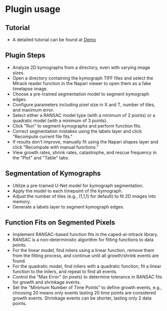 # Plugin usage

## Tutorial
- A detailed tutorial can be found at [Demo](https://www.youtube.com/watch?v=MLLkC4Ls220&t=316s)


## Plugin Steps

- Analyze 2D kymographs from a directory, even with varying image sizes.
- Open a directory containing the kymograph TIFF files and select the Mtrack reader function in the Napari viewer to open them as a fake timelapse image.
- Choose a pre-trained segmentation model to segment kymograph edges.
- Configure parameters including pixel size in X and T, number of tiles, and maximum error.
- Select either a RANSAC model type (with a minimum of 2 points) or a quadratic model (with a minimum of 3 points).
- Click "Run" to segment kymographs and perform function fits.
- Correct segmentation mistakes using the labels layer and click "Recompute current file fits."
- If results don't improve, manually fit using the Napari shapes layer and click "Recompute with manual functions."
- View growth rates, shrink rates, catastrophe, and rescue frequency in the "Plot" and "Table" tabs.

## Segmentation of Kymographs

- Utilize a pre-trained U-Net model for kymograph segmentation.
- Apply the model to each timepoint of the kymograph.
- Adjust the number of tiles (e.g., (1,1,1) for default) to fit 2D images into memory.
- Generate a labels layer to segment kymograph edges.

## Function Fits on Segmented Pixels

- Implement RANSAC-based function fits in the caped-ai-mtrack library.
- RANSAC is a non-deterministic algorithm for fitting functions to data points.
- For the linear model, find inliers using a linear function, remove them from the fitting process, and continue until all growth/shrink events are found.
- For the quadratic model, find inliers with a quadratic function, fit a linear function to the inliers, and repeat to find all events.
- Control the "Max Error" (in pixels) to determine tolerance in RANSAC fits for growth and shrinkage events.
- Set the "Minimum Number of Time Points" to define growth events, e.g., choosing 20 means only events lasting 20 time points are considered growth events. Shrinkage events can be shorter, lasting only 2 data points.
